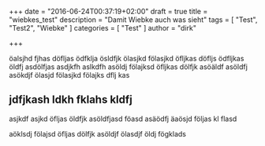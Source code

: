 +++
date = "2016-06-24T00:37:19+02:00"
draft = true
title = "wiebkes_test"
description = "Damit Wiebke auch was sieht"
tags = [ "Test", "Test2", "Wiebke" ]
categories = [ "Test" ]
author = "dirk"

+++

öalsjhd fjhas döfljas ödfklja ösldfjk ölasjkd fölasjkd öfljkas döfljs ödfljkas öldfj asdölfjas
asdjkfh aslkdfh asöldj fölajksd öfljkas dölfjk asöäldf
asöldfj asökdjf ölasjd fölasjkd fölajks dflj kas

jdfjkash ldkh fklahs kldfj
--------------------------

asjkdf asjkd öfljas öldfjk asöldfjasd föasd
asäödfj äaösjd följas kl flasd

aöklsdj fölajsd öfljas dölfjk asöldjf ölasdjf öldj fögklads

